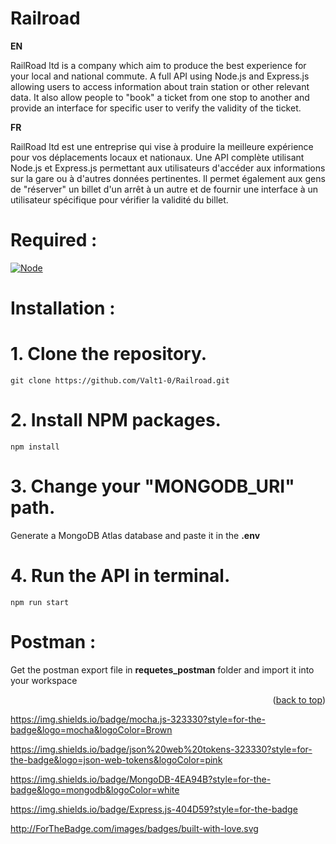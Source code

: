 # Railroad

**EN**

RailRoad ltd is a company which aim to produce the best experience for your local and national commute.
A full API using Node.js and Express.js allowing users to access information about train station or other relevant data.
It also allow people to "book" a ticket from one stop to another and provide an interface for specific user to verify the validity of the ticket.

**FR**

RailRoad ltd est une entreprise qui vise à produire la meilleure expérience pour vos déplacements locaux et nationaux.
Une API complète utilisant Node.js et Express.js permettant aux utilisateurs d'accéder aux informations sur la gare ou à d'autres données pertinentes.
Il permet également aux gens de "réserver" un billet d'un arrêt à un autre et de fournir une interface à un utilisateur spécifique pour vérifier la validité du billet.

# Required :

[![Node][Node.js]][Node-url]

# Installation :
# 1. Clone the repository.
```
git clone https://github.com/Valt1-0/Railroad.git
```

# 2. Install NPM packages.
```
npm install
```

# 3. Change your "MONGODB_URI" path.
Generate a MongoDB Atlas database and paste it in the **.env**

# 4. Run the API in terminal.
```
npm run start
```

# Postman :
Get the postman export file in **requetes_postman** folder and import it into your workspace


<p align="right">(<a href="#readme-top">back to top</a>)</p>





[Node.js]: https://img.shields.io/badge/Node.js-43853D?style=for-the-badge&logo=node.js&logoColor=white
[Node-url]: hhttps://nodejs.org/fr/

https://img.shields.io/badge/mocha.js-323330?style=for-the-badge&logo=mocha&logoColor=Brown

https://img.shields.io/badge/json%20web%20tokens-323330?style=for-the-badge&logo=json-web-tokens&logoColor=pink

https://img.shields.io/badge/MongoDB-4EA94B?style=for-the-badge&logo=mongodb&logoColor=white

https://img.shields.io/badge/Express.js-404D59?style=for-the-badge

http://ForTheBadge.com/images/badges/built-with-love.svg
